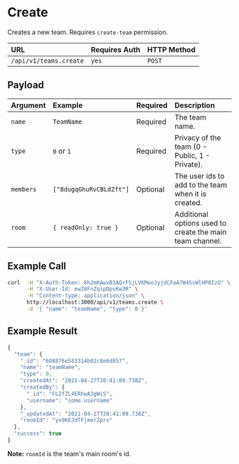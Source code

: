 # Create

Creates a new team. Requires `create-team` permission.

| URL | Requires Auth | HTTP Method |
| :--- | :--- | :--- |
| `/api/v1/teams.create` | `yes` | `POST` |

## Payload

| Argument | Example | Required | Description |
| :--- | :--- | :--- | :--- |
| `name` | `TeamName` | Required | The team name. |
| `type` | `0` or `1` | Required | Privacy of the team \(0 - Public, 1 - Private\). |
| `members` | `["8dugqGhuRvCBLdZft"]` | Optional | The user ids to add to the team when it is created. |
| `room` | `{ readOnly: true }` | Optional | Additional options used to create the main team channel. |

## Example Call

```bash
curl  -H "X-Auth-Token: 8h2mKAwxB3AQrFSjLVKMooJyjdCFaA7W45sWlHP8IzO" \
      -H "X-User-Id: ew28FnZqipDpvKw3R" \
      -H "Content-type: application/json" \
      http://localhost:3000/api/v1/teams.create \
      -d '{ "name": "teamName", "type": 0 }'
```

## Example Result

```javascript
{
  "team": {
    "_id": "608876e583314b02c8e6d857",
    "name": "teamName",
    "type": 0,
    "createdAt": "2021-04-27T20:41:09.738Z",
    "createdBy": {
      "_id": "FL2fZL4ERhwA3gWiS",
      "username": "some.username"
    },
    "_updatedAt": "2021-04-27T20:41:09.738Z",
    "roomId": "yv9KEJdTFjmerZprx"
  },
  "success": true
}
```

**Note:** `roomId` is the team's main room's id.

